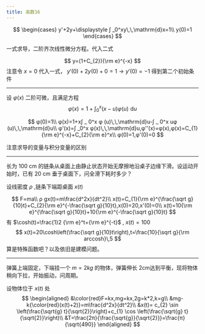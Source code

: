 ```yaml
---
title: 高数16
---
```


$$
\begin{cases}
y'+2y+\displaystyle ∫ _0^xy\,\,\mathrm{d}x=1\\
y(0)=1
\end{cases}
$$

一式求导，二阶齐次线性微分方程。代入二式

$$
y=(1+C_{2}){\rm e}^{-x}
$$
注意令 $x=0$ 代入一式， $y'(0)+2y(0)+0=1→ y'(0)=-1$ 得到第二个初始条件

---

设 $φ (x)$ 二阶可微，且满足方程
$$
φ(x)=1+∫ _ 0^x (x-u)φ (u)\,\,\mathrm{d}u
$$

$$
φ(0)=1\\
φ(x)=1+x∫ _ 0^x φ (u)\,\,\mathrm{d}u-∫ _ 0^x uφ (u)\,\,\mathrm{d}u\\
φ'(x)=∫ _0^x φ(x)\,\,\mathrm{d}u,φ''(x)=φ(x),φ(x)=C_{1}{\rm e}^{-x}+C_{2}{\rm e}^x\\
φ(0)=1,φ'(0)=0
$$

注意求导的变量与积分变量的区别

---

长为 $100$ cm 的链条从桌面上由静止状态开始无摩擦地沿桌子边缘下滑。设运动开始时，已有 $20$ cm 垂于桌面下，问全滑下耗时多少？

设线密度 $ρ$ ,链条下端距桌面 $x(t)​$

$$
F=ma\\
ρ gx(t)=m\frac{d^2x}{dt^2}\\
x(t)=C_{1}{\rm e}^{\frac{\sqrt g}{10}t}+C_{2}{\rm e}^{-\frac{\sqrt g}{10}t},x(0)=20,x'(0)=0\\
x(t)=10{\rm e}^{\frac{\sqrt g}{10}t}+10{\rm e}^{-\frac{\sqrt g}{10}t}
$$
有 $\cosh(t)=\frac{1}2 {\rm e}^t+{\rm e}^{-t}$ , $x(t)=100​$
$$
x(t)=20\cosh\left(\frac{\sqrt g}{10}t\right),t=\frac{10}{\sqrt g}{\rm arccosh}\,5
$$
算是特殊函数吧？以及依旧是建模问题。

---

弹簧上端固定，下端挂一个 $m=2kg$ 的物体，弹簧伸长 2cm达到平衡，现将物体稍向下拉，开始振动，问周期。

设物体位于 $x(t)$ 处
$$
\begin{aligned}
&\color{red}F=kx,mg=kx,2g=k*2,k=g\\
&mg-k{\color{red}(x(t)+2)}=m\frac{d^2x}{dt^2}\\
&x(t)= c_{2} \sin \left(\frac{\sqrt{g} t}{\sqrt{2}}\right)+c_{1} \cos \left(\frac{\sqrt{g} t}{\sqrt{2}}\right)\\
&T=\frac{2π}{\frac{\sqrt{g}}{\sqrt{2}}}=\frac{π}{\sqrt{490}}
\end{aligned}
$$
